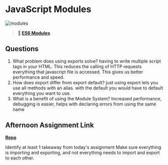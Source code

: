 # JavaScript Modules

![modules](https://bcw.blob.core.windows.net/public/img/1015719031845190)

> **📖 [ES6 Modules](https://codeworksacademy.com/fs-student-guide/resources/wk3/01-Modules)**

## Questions

1. What problem does using exports solve?
having to write multiple script tags in your HTML. This reduces the calling of HTTP requests everything that  javascript file is accessed. This gives us better performance and speed. 
2. How does export differ from export default?
just using export lets you use all methods with an alias. with the default you would have to default everything you want to use. 
3. What is a benefit of using the Module System?
Increased performance, debugging is easier, helps with declaring errors from using the same name
## Afternoon Assignment Link

**[Repo](https://bdvassar.github.io/w3d1-gameNight/)**

Identify at least 1 takeaway from today's assignment
Make sure everything is importing and exporting, and not everything needs to import and export to each other. 